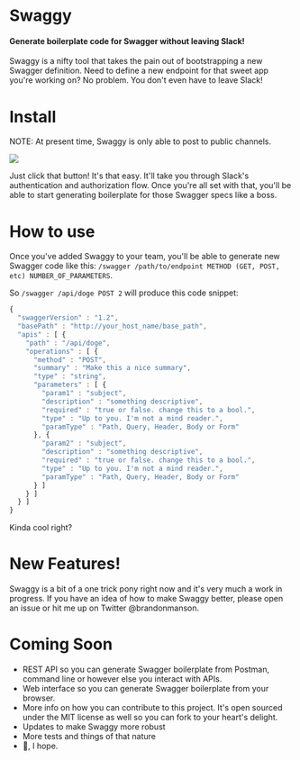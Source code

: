 # Swaggy

#### Generate boilerplate code for Swagger without leaving Slack!

Swaggy is a nifty tool that takes the pain out of bootstrapping a new Swagger definition. Need to define a new endpoint for that sweet app you're working on? No problem. You don't even have to leave Slack!

# Install

NOTE: At present time, Swaggy is only able to post to public channels.

[![](https://platform.slack-edge.com/img/add_to_slack.png)](https://slack.com/oauth/authorize?scope=incoming-webhook,commands,bot,files%3Awrite%3Auser&client_id=4460641922.158836768032&redirect_uri=https://swagger-generator.herokuapp.com/authenticate/redirect)

Just click that button! It's that easy. It'll take you through Slack's authentication and authorization flow. Once you're all set with that, you'll be able to start generating boilerplate for those Swagger specs like a boss.

# How to use
Once you've added Swaggy to your team, you'll be able to generate new Swagger code like this:
`/swagger /path/to/endpoint METHOD (GET, POST, etc) NUMBER_OF_PARAMETERS`.

So `/swagger /api/doge POST 2` will produce this code snippet:

```javascript
{
  "swaggerVersion" : "1.2",
  "basePath" : "http://your_host_name/base_path",
  "apis" : [ {
    "path" : "/api/doge",
    "operations" : [ {
      "method" : "POST",
      "summary" : "Make this a nice summary",
      "type" : "string",
      "parameters" : [ {
        "param1" : "subject",
        "description" : "something descriptive",
        "required" : "true or false. change this to a bool.",
        "type" : "Up to you. I'm not a mind reader.",
        "paramType" : "Path, Query, Header, Body or Form"
      }, {
        "param2" : "subject",
        "description" : "something descriptive",
        "required" : "true or false. change this to a bool.",
        "type" : "Up to you. I'm not a mind reader.",
        "paramType" : "Path, Query, Header, Body or Form"
      } ]
    } ]
  } ]
}
```
Kinda cool right?
# New Features!
Swaggy is a bit of a one trick pony right now and it's very much a work in progress. If you have an idea of how to make Swaggy better, please open an issue or hit me up on Twitter @brandonmanson.
# Coming Soon
- REST API so you can generate Swagger boilerplate from Postman, command line or however else you interact with APIs.
- Web interface so you can generate Swagger boilerplate from your browser.
- More info on how you can contribute to this project. It's open sourced under the MIT license as well so you can fork to your heart's delight.
- Updates to make Swaggy more robust
- More tests and things of that nature
- 🍺, I hope.
